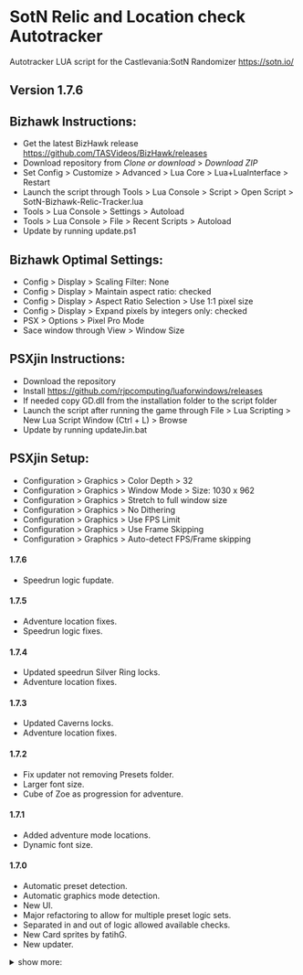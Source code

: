 # SotN Relic and Location check Autotracker
Autotracker LUA script for the Castlevania:SotN Randomizer https://sotn.io/
## Version 1.7.6

## Bizhawk Instructions: 
* Get the latest BizHawk release https://github.com/TASVideos/BizHawk/releases
* Download repository from *Clone or download* > *Download ZIP*
* Set Config > Customize > Advanced > Lua Core > Lua+LuaInterface > Restart
* Launch the script through Tools > Lua Console > Script > Open Script > SotN-Bizhawk-Relic-Tracker.lua
* Tools > Lua Console > Settings > Autoload
* Tools > Lua Console > File > Recent Scripts > Autoload
* Update by running update.ps1

## Bizhawk Optimal Settings:
* Config > Display > Scaling Filter: None
* Config > Display > Maintain aspect ratio: checked
* Config > Display > Aspect Ratio Selection > Use 1:1 pixel size
* Config > Display > Expand pixels by integers only: checked
* PSX > Options > Pixel Pro Mode
* Sace window through View > Window Size

## PSXjin Instructions: 
* Download the repository
* Install https://github.com/rjpcomputing/luaforwindows/releases
* If needed copy GD.dll from the installation folder to the script folder
* Launch the script after running the game through File > Lua Scripting > New Lua Script Window (Ctrl + L) > Browse
* Update by running updateJin.bat

## PSXjin Setup:
* Configuration > Graphics > Color Depth > 32
* Configuration > Graphics > Window Mode > Size: 1030 x 962
* Configuration > Graphics > Stretch to full window size
* Configuration > Graphics > No Dithering
* Configuration > Graphics > Use FPS Limit
* Configuration > Graphics > Use Frame Skipping
* Configuration > Graphics > Auto-detect FPS/Frame skipping

#### 1.7.6
* Speedrun logic fupdate.
#### 1.7.5
* Adventure location fixes.
* Speedrun logic fixes.
#### 1.7.4
* Updated speedrun Silver Ring locks.
* Adventure location fixes.
#### 1.7.3
* Updated Caverns locks.
* Adventure location fixes.
#### 1.7.2
* Fix updater not removing Presets folder.
* Larger font size.
* Cube of Zoe as progression for adventure.
#### 1.7.1
* Added adventure mode locations.
* Dynamic font size.
#### 1.7.0
* Automatic preset detection.
* Automatic graphics mode detection.
* New UI.
* Major refactoring to allow for multiple preset logic sets.
* Separated in and out of logic allowed available checks.
* New Card sprites by fatihG.
* New updater.

<details><summary>show more:</summary>

#### 1.6.1
* Performance improvements.
* Added Silver Ring, Gold Ring, Spike Breaker and Holy Glasses as locations.
* PSXJin now has location availability indication and progression item tracking.
#### 1.6.0
* Complete vlad relic set indication.
* Better cloak randomization.
* Redone location availability in preparation for new logic.
* Psxjin update bat file.
#### 1.5.4
* Location availability fix.
#### 1.5.3
* Added new locations for Guarded rando logic to psxjin tracker.
* Added seed name console display to psxjin tracker.
#### 1.5.2
* Added character decoding for non-alphanumeric symbols.
#### 1.5.1
* Added update.bat, which people can use to quickly update the Bizhawk lua file.
#### 1.5.0
* Added new locations for Guarded rando logic in a toggleable 'Extended Locations' mode
* Better remaining location counting
#### 1.4.9
* Location fixes for Power of Mist and Bat Card.
* Cloak randomization for psxjin.
#### 1.4.8
* Seed name is shown right away
* Performance improvements by caching icons early
#### 1.4.7
* Updated location availability for new randomizer logic.
#### 1.4.6
* Adjusted cloak color randomization.
#### 1.4.5
* Adjusted seed name display for more visibility.
#### 1.4.4
* Added seed name display
#### 1.4.3
* Checkbox bugfix
#### 1.4.2
* Fixed location availability bug
#### 1.4.1
* Changed Joseph's Cloak functionality to randomize color
* Replaced light mode toggle with cloak random color toggle
* Adjustments to location availability logic
#### 1.4.0
* Fixed Sword Card being counted as a Drac relic
* Added Joseph's Cloak color saving
#### 1.3.7
* Bug fixes
* Leapstone location availability fix
#### 1.3.6
* Added thrust weapon tracking
* Improved soft reset behavior
#### 1.3.5
* Setings save behavior adjustments
* Rewrote location availability logic
* Adjusted location availability colors
#### 1.3.4
* Adjusted location display visualization
* Tweaks to location tracking
#### 1.3.3
* Fixed crash caused by new Bizhawk Lua core
* Separated normal relics, Drac relics and Items to different rows
#### 1.3.2
* Values reset upon quitting to main menu
* Relic window closes when the script ends
#### 1.3.1
* Fixed a display bug
#### 1.3.0
* Fixed bug that caused relics to not be shown
* Added tracking for progression items
#### 1.2.0
* Added location reachability color coding
#### 1.1.1
* Fixed Relic box to always be colored
#### 1.1.0
* Added support for different rendering modes in bizhawk
* Extracted relic display in a separate window
* Added GUI for settings
#### 1.0.0
* Release

</details>